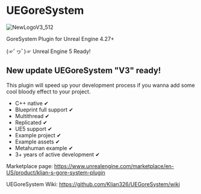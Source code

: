 # UEGoreSystem

![NewLogoV3_512](https://user-images.githubusercontent.com/48155922/155427710-c16af04e-2450-4ad0-8878-6dd753f745d0.png)

GoreSystem Plugin for Unreal Engine 4.27+

(☞ﾟヮﾟ)☞ Unreal Engine 5 Ready!

##

## New update UEGoreSystem "V3" ready!

This plugin will speed up your development process if you wanna add some cool bloody effect to your project.

- C++ native ✔
- Blueprint full support ✔
- Multithread ✔
- Replicated ✔
- UE5 support ✔
- Example project ✔
- Example assets ✔
- Metahuman example ✔
- 3+ years of active development ✔

Marketplace page: https://www.unrealengine.com/marketplace/en-US/product/klian-s-gore-system-plugin

UEGoreSystem Wiki: https://github.com/Klian326/UEGoreSystem/wiki
